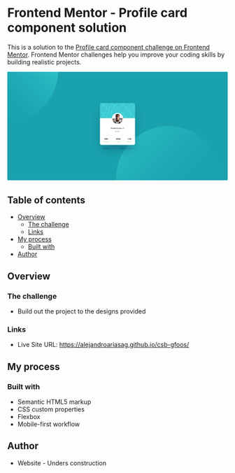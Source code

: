# Frontend Mentor - Profile card component solution

This is a solution to the [Profile card component challenge on Frontend Mentor](https://www.frontendmentor.io/challenges/profile-card-component-cfArpWshJ). Frontend Mentor challenges help you improve your coding skills by building realistic projects.

![Screenshot](./images/screenshot.png)

## Table of contents

- [Overview](#overview)
  - [The challenge](#the-challenge)
  - [Links](#links)
- [My process](#my-process)
  - [Built with](#built-with)
- [Author](#author)

## Overview

### The challenge

- Build out the project to the designs provided

### Links

- Live Site URL: https://alejandroariasag.github.io/csb-gfoos/

## My process

### Built with

- Semantic HTML5 markup
- CSS custom properties
- Flexbox
- Mobile-first workflow

## Author

- Website - Unders construction
